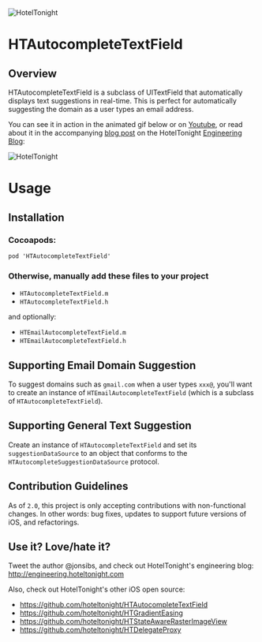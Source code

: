 <img src="https://raw.github.com/hoteltonight/HTAutocompleteTextField/master/ht-logo-black.png" alt="HotelTonight" title="HotelTonight" style="display:block; margin: 10px auto 30px auto;">

# HTAutocompleteTextField

## Overview

HTAutocompleteTextField is a subclass of UITextField that automatically displays text suggestions in real-time.  This is perfect for automatically suggesting the domain as a user types an email address.

You can see it in action in the animated gif below or on [Youtube](http://youtu.be/lzqB4MXluvY), or read about it in the accompanying [blog post](http://engineering.hoteltonight.com/lets-stop-making-our-users-type-gmailcom) on the HotelTonight [Engineering Blog](http://engineering.hoteltonight.com/):

<img src="https://raw.github.com/hoteltonight/HTAutocompleteTextField/master/demo.gif" alt="HotelTonight" title="HTAutocompleteTextField in action" style="display:block; margin: 10px auto 30px auto; align:center">

# Usage

## Installation

### Cocoapods:
`pod 'HTAutocompleteTextField'`

### Otherwise, manually add these files to your project
* `HTAutocompleteTextField.m`
* `HTAutocompleteTextField.h`

and optionally:

* `HTEmailAutocompleteTextField.m`
* `HTEmailAutocompleteTextField.h`

## Supporting Email Domain Suggestion

To suggest domains such as `gmail.com` when a user types `xxx@`, you'll want to create an instance of `HTEmailAutocompleteTextField` (which is a subclass of `HTAutocompleteTextField`).

## Supporting General Text Suggestion

Create an instance of `HTAutocompleteTextField` and set its `suggestionDataSource` to an object that conforms to the `HTAutocompleteSuggestionDataSource` protocol.
    
## Contribution Guidelines

As of `2.0`, this project is only accepting contributions with non-functional changes. In other words: bug fixes, updates to support future versions of iOS, and refactorings.

## Use it? Love/hate it?

Tweet the author @jonsibs, and check out HotelTonight's engineering blog: http://engineering.hoteltonight.com

Also, check out HotelTonight's other iOS open source:
* https://github.com/hoteltonight/HTAutocompleteTextField
* https://github.com/hoteltonight/HTGradientEasing
* https://github.com/hoteltonight/HTStateAwareRasterImageView
* https://github.com/hoteltonight/HTDelegateProxy
